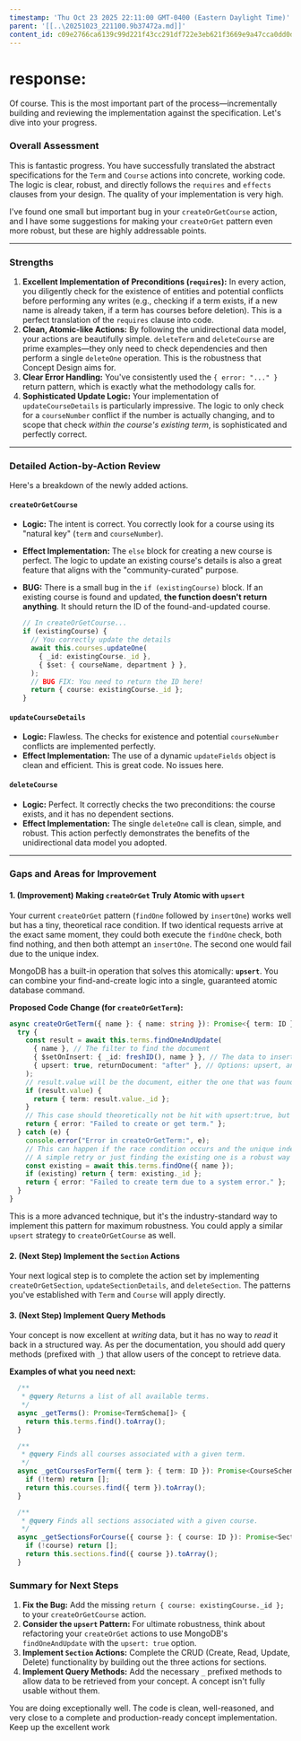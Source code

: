 ```yaml
---
timestamp: 'Thu Oct 23 2025 22:11:00 GMT-0400 (Eastern Daylight Time)'
parent: '[[..\20251023_221100.9b37472a.md]]'
content_id: c09e2766ca6139c99d221f43cc291df722e3eb621f3669e9a47cca0dd0de5f24
---
```


# response:

Of course. This is the most important part of the process—incrementally building and reviewing the implementation against the specification. Let's dive into your progress.

### Overall Assessment

This is fantastic progress. You have successfully translated the abstract specifications for the `Term` and `Course` actions into concrete, working code. The logic is clear, robust, and directly follows the `requires` and `effects` clauses from your design. The quality of your implementation is very high.

I've found one small but important bug in your `createOrGetCourse` action, and I have some suggestions for making your `createOrGet` pattern even more robust, but these are highly addressable points.

***

### Strengths

1. **Excellent Implementation of Preconditions (`requires`):** In every action, you diligently check for the existence of entities and potential conflicts before performing any writes (e.g., checking if a term exists, if a new name is already taken, if a term has courses before deletion). This is a perfect translation of the `requires` clause into code.
2. **Clean, Atomic-like Actions:** By following the unidirectional data model, your actions are beautifully simple. `deleteTerm` and `deleteCourse` are prime examples—they only need to check dependencies and then perform a single `deleteOne` operation. This is the robustness that Concept Design aims for.
3. **Clear Error Handling:** You've consistently used the `{ error: "..." }` return pattern, which is exactly what the methodology calls for.
4. **Sophisticated Update Logic:** Your implementation of `updateCourseDetails` is particularly impressive. The logic to only check for a `courseNumber` conflict if the number is actually changing, and to scope that check *within the course's existing term*, is sophisticated and perfectly correct.

***

### Detailed Action-by-Action Review

Here's a breakdown of the newly added actions.

#### `createOrGetCourse`

* **Logic:** The intent is correct. You correctly look for a course using its "natural key" (`term` and `courseNumber`).
* **Effect Implementation:** The `else` block for creating a new course is perfect. The logic to update an existing course's details is also a great feature that aligns with the "community-curated" purpose.
* **BUG:** There is a small bug in the `if (existingCourse)` block. If an existing course is found and updated, **the function doesn't return anything**. It should return the ID of the found-and-updated course.

  ```typescript
  // In createOrGetCourse...
  if (existingCourse) {
    // You correctly update the details
    await this.courses.updateOne(
      { _id: existingCourse._id },
      { $set: { courseName, department } },
    );
    // BUG FIX: You need to return the ID here!
    return { course: existingCourse._id }; 
  }
  ```

#### `updateCourseDetails`

* **Logic:** Flawless. The checks for existence and potential `courseNumber` conflicts are implemented perfectly.
* **Effect Implementation:** The use of a dynamic `updateFields` object is clean and efficient. This is great code. No issues here.

#### `deleteCourse`

* **Logic:** Perfect. It correctly checks the two preconditions: the course exists, and it has no dependent sections.
* **Effect Implementation:** The single `deleteOne` call is clean, simple, and robust. This action perfectly demonstrates the benefits of the unidirectional data model you adopted.

***

### Gaps and Areas for Improvement

#### 1. (Improvement) Making `createOrGet` Truly Atomic with `upsert`

Your current `createOrGet` pattern (`findOne` followed by `insertOne`) works well but has a tiny, theoretical race condition. If two identical requests arrive at the exact same moment, they could both execute the `findOne` check, both find nothing, and then both attempt an `insertOne`. The second one would fail due to the unique index.

MongoDB has a built-in operation that solves this atomically: **`upsert`**. You can combine your find-and-create logic into a single, guaranteed atomic database command.

**Proposed Code Change (for `createOrGetTerm`):**

```typescript
async createOrGetTerm({ name }: { name: string }): Promise<{ term: ID } | { error: string }> {
  try {
    const result = await this.terms.findOneAndUpdate(
      { name }, // The filter to find the document
      { $setOnInsert: { _id: freshID(), name } }, // The data to insert IF it's new
      { upsert: true, returnDocument: "after" }, // Options: upsert, and return the final doc
    );
    // result.value will be the document, either the one that was found or the one that was just inserted.
    if (result.value) {
      return { term: result.value._id };
    }
    // This case should theoretically not be hit with upsert:true, but is good for safety.
    return { error: "Failed to create or get term." };
  } catch (e) {
    console.error("Error in createOrGetTerm:", e);
    // This can happen if the race condition occurs and the unique index is violated.
    // A simple retry or just finding the existing one is a robust way to handle it.
    const existing = await this.terms.findOne({ name });
    if (existing) return { term: existing._id };
    return { error: "Failed to create term due to a system error." };
  }
}
```

This is a more advanced technique, but it's the industry-standard way to implement this pattern for maximum robustness. You could apply a similar `upsert` strategy to `createOrGetCourse` as well.

#### 2. (Next Step) Implement the `Section` Actions

Your next logical step is to complete the action set by implementing `createOrGetSection`, `updateSectionDetails`, and `deleteSection`. The patterns you've established with `Term` and `Course` will apply directly.

#### 3. (Next Step) Implement Query Methods

Your concept is now excellent at *writing* data, but it has no way to *read* it back in a structured way. As per the documentation, you should add query methods (prefixed with `_`) that allow users of the concept to retrieve data.

**Examples of what you need next:**

```typescript
  /**
   * @query Returns a list of all available terms.
   */
  async _getTerms(): Promise<TermSchema[]> {
    return this.terms.find().toArray();
  }

  /**
   * @query Finds all courses associated with a given term.
   */
  async _getCoursesForTerm({ term }: { term: ID }): Promise<CourseSchema[]> {
    if (!term) return [];
    return this.courses.find({ term }).toArray();
  }

  /**
   * @query Finds all sections associated with a given course.
   */
  async _getSectionsForCourse({ course }: { course: ID }): Promise<SectionSchema[]> {
    if (!course) return [];
    return this.sections.find({ course }).toArray();
  }
```

### Summary for Next Steps

1. **Fix the Bug:** Add the missing `return { course: existingCourse._id };` to your `createOrGetCourse` action.
2. **Consider the `upsert` Pattern:** For ultimate robustness, think about refactoring your `createOrGet` actions to use MongoDB's `findOneAndUpdate` with the `upsert: true` option.
3. **Implement `Section` Actions:** Complete the CRUD (Create, Read, Update, Delete) functionality by building out the three actions for sections.
4. **Implement Query Methods:** Add the necessary `_` prefixed methods to allow data to be retrieved from your concept. A concept isn't fully usable without them.

You are doing exceptionally well. The code is clean, well-reasoned, and very close to a complete and production-ready concept implementation. Keep up the excellent work
